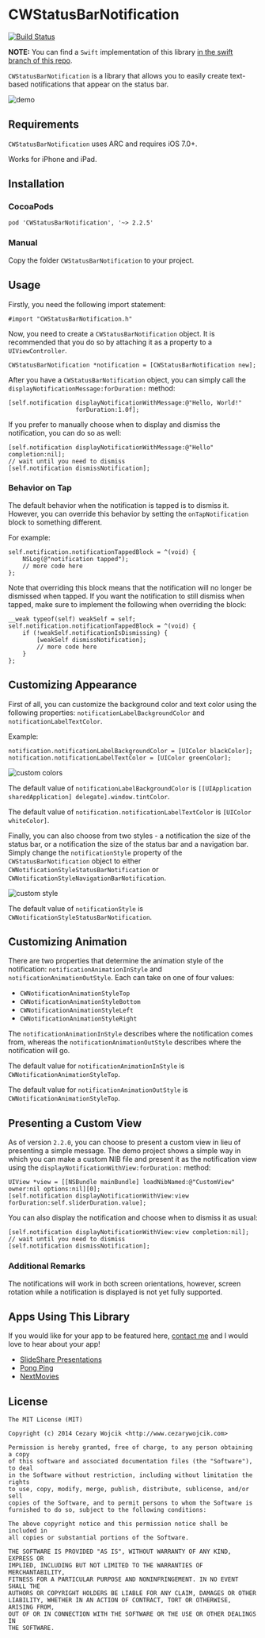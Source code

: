 # CWStatusBarNotification

[![Build Status](https://travis-ci.org/cezarywojcik/CWStatusBarNotification.png?branch=master)](https://travis-ci.org/cezarywojcik/CWStatusBarNotification)

**NOTE:** You can find a `Swift` implementation of this library [in the swift branch of this repo](https://github.com/cezarywojcik/CWStatusBarNotification/tree/swift).

`CWStatusBarNotification` is a library that allows you to easily create text-based notifications that appear on the status bar.

![demo](screenshots/demo.gif)

## Requirements

`CWStatusBarNotification` uses ARC and requires iOS 7.0+.

Works for iPhone and iPad.

## Installation

### CocoaPods

`pod 'CWStatusBarNotification', '~> 2.2.5'`

### Manual

Copy the folder `CWStatusBarNotification` to your project.

## Usage

Firstly, you need the following import statement:

```objc
#import "CWStatusBarNotification.h"
```

Now, you need to create a `CWStatusBarNotification` object. It is recommended that you do so by attaching it as a property to a `UIViewController`.

```objc
CWStatusBarNotification *notification = [CWStatusBarNotification new];
```

After you have a `CWStatusBarNotification` object, you can simply call the `displayNotificationMessage:forDuration:` method:

```objc
[self.notification displayNotificationWithMessage:@"Hello, World!"
                   forDuration:1.0f];
```

If you prefer to manually choose when to display and dismiss the notification, you can do so as well:

```objc
[self.notification displayNotificationWithMessage:@"Hello" completion:nil];
// wait until you need to dismiss
[self.notification dismissNotification];
```

### Behavior on Tap

The default behavior when the notification is tapped is to dismiss it. However, you can override this behavior by setting the `onTapNotification` block to something different. 

For example:

```objc
self.notification.notificationTappedBlock = ^(void) {
    NSLog(@"notification tapped");
    // more code here
};
```

Note that overriding this block means that the notification will no longer be dismissed when tapped. If you want the notification to still dismiss when tapped, make sure to implement the following when overriding the block:

```objc
__weak typeof(self) weakSelf = self;
self.notification.notificationTappedBlock = ^(void) {
    if (!weakSelf.notificationIsDismissing) {
        [weakSelf dismissNotification];
        // more code here
    }
};
```

## Customizing Appearance

First of all, you can customize the background color and text color using the following properties: `notificationLabelBackgroundColor` and `notificationLabelTextColor`.

Example:

```objc
notification.notificationLabelBackgroundColor = [UIColor blackColor];
notification.notificationLabelTextColor = [UIColor greenColor];
```

![custom colors](screenshots/ss1.gif)

The default value of `notificationLabelBackgroundColor` is `[[UIApplication sharedApplication] delegate].window.tintColor`.

The default value of `notification.notificationLabelTextColor` is `[UIColor whiteColor]`.

Finally, you can also choose from two styles - a notification the size of the status bar, or a notification the size of the status bar and a navigation bar. Simply change the `notificationStyle` property of the `CWStatusBarNotification` object to either `CWNotificationStyleStatusBarNotification` or `CWNotificationStyleNavigationBarNotification`.

![custom style](screenshots/ss2.gif)

The default value of `notificationStyle` is `CWNotificationStyleStatusBarNotification`.

## Customizing Animation

There are two properties that determine the animation style of the notification: `notificationAnimationInStyle` and `notificationAnimationOutStyle`. Each can take on one of four values:

* `CWNotificationAnimationStyleTop`
* `CWNotificationAnimationStyleBottom`
* `CWNotificationAnimationStyleLeft`
* `CWNotificationAnimationStyleRight`

The `notificationAnimationInStyle` describes where the notification comes from, whereas the `notificationAnimationOutStyle` describes where the notification will go.

The default value for `notificationAnimationInStyle` is `CWNotificationAnimationStyleTop`.

The default value for `notificationAnimationOutStyle` is `CWNotificationAnimationStyleTop`.

## Presenting a Custom View

As of version `2.2.0`, you can choose to present a custom view in lieu of presenting a simple message. The demo project shows a simple way in which you can make a custom NIB file and present it as the notification view using the `displayNotificationWithView:forDuration:` method:

```objc
UIView *view = [[NSBundle mainBundle] loadNibNamed:@"CustomView" owner:nil options:nil][0];
[self.notification displayNotificationWithView:view forDuration:self.sliderDuration.value];
```
   
You can also display the notification and choose when to dismiss it as usual:

```objc
[self.notification displayNotificationWithView:view completion:nil];
// wait until you need to dismiss
[self.notification dismissNotification];
```


### Additional Remarks

The notifications will work in both screen orientations, however, screen rotation while a notification is displayed is not yet fully supported.

## Apps Using This Library

If you would like for your app to be featured here, [contact me](cezarywojcik.com/contact) and I would love to hear about your app!

* [SlideShare Presentations](https://itunes.apple.com/app/id917418728)
* [Pong Ping](https://itunes.apple.com/us/app/pong-ping-social-addictive/id822887888)
* [NextMovies](https://itunes.apple.com/us/app/nextmovies-smart-movie-recommendation/id680850329)

## License

    The MIT License (MIT)

    Copyright (c) 2014 Cezary Wojcik <http://www.cezarywojcik.com>

    Permission is hereby granted, free of charge, to any person obtaining a copy
    of this software and associated documentation files (the "Software"), to deal
    in the Software without restriction, including without limitation the rights
    to use, copy, modify, merge, publish, distribute, sublicense, and/or sell
    copies of the Software, and to permit persons to whom the Software is
    furnished to do so, subject to the following conditions:

    The above copyright notice and this permission notice shall be included in
    all copies or substantial portions of the Software.

    THE SOFTWARE IS PROVIDED "AS IS", WITHOUT WARRANTY OF ANY KIND, EXPRESS OR
    IMPLIED, INCLUDING BUT NOT LIMITED TO THE WARRANTIES OF MERCHANTABILITY,
    FITNESS FOR A PARTICULAR PURPOSE AND NONINFRINGEMENT. IN NO EVENT SHALL THE
    AUTHORS OR COPYRIGHT HOLDERS BE LIABLE FOR ANY CLAIM, DAMAGES OR OTHER
    LIABILITY, WHETHER IN AN ACTION OF CONTRACT, TORT OR OTHERWISE, ARISING FROM,
    OUT OF OR IN CONNECTION WITH THE SOFTWARE OR THE USE OR OTHER DEALINGS IN
    THE SOFTWARE.

